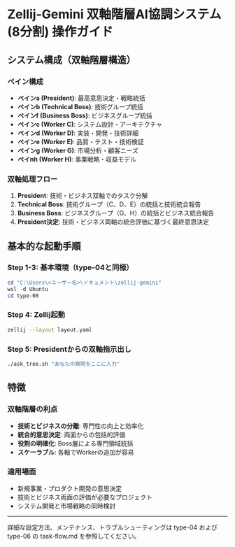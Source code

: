 # Zellij-Gemini 双軸階層AI協調システム (8分割) 操作ガイド

## システム構成（双軸階層構造）

### ペイン構成
- **ペインa (President)**: 最高意思決定・戦略統括
- **ペインb (Technical Boss)**: 技術グループ統括
- **ペインf (Business Boss)**: ビジネスグループ統括
- **ペインc (Worker C)**: システム設計・アーキテクチャ
- **ペインd (Worker D)**: 実装・開発・技術詳細
- **ペインe (Worker E)**: 品質・テスト・技術検証
- **ペインg (Worker G)**: 市場分析・顧客ニーズ
- **ペイnh (Worker H)**: 事業戦略・収益モデル

### 双軸処理フロー
1. **President**: 技術・ビジネス双軸でのタスク分解
2. **Technical Boss**: 技術グループ（C、D、E）の統括と技術統合報告
3. **Business Boss**: ビジネスグループ（G、H）の統括とビジネス統合報告
4. **President決定**: 技術・ビジネス両軸の統合評価に基づく最終意思決定

## 基本的な起動手順

### Step 1-3: 基本環境（type-04と同様）
```powershell
cd "C:\Users\<ユーザー名>\ドキュメント\zellij-gemini"
wsl -d Ubuntu
cd type-08
```

### Step 4: Zellij起動
```bash
zellij --layout layout.yaml
```

### Step 5: Presidentからの双軸指示出し
```bash
./ask_tree.sh "あなたの質問をここに入力"
```

## 特徴

### **双軸階層の利点**
- **技術とビジネスの分離**: 専門性の向上と効率化
- **統合的意思決定**: 両面からの包括的評価
- **役割の明確化**: Boss層による専門領域統括
- **スケーラブル**: 各軸でWorkerの追加が容易

### **適用場面**
- 新規事業・プロダクト開発の意思決定
- 技術とビジネス両面の評価が必要なプロジェクト
- システム開発と市場戦略の同時検討

---

詳細な設定方法、メンテナンス、トラブルシューティングは type-04 および type-06 の task-flow.md を参照してください。
